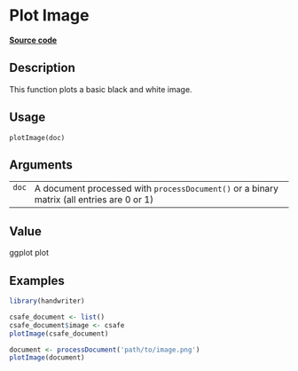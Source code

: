 

# Plot Image

[**Source code**](https://github.com/CSAFE-ISU/handwriter/tree/176-automatic-documentation/R/#L)

## Description

This function plots a basic black and white image.

## Usage

<pre><code class='language-R'>plotImage(doc)
</code></pre>

## Arguments

<table>
<tr>
<td style="white-space: nowrap; font-family: monospace; vertical-align: top">
<code id="doc">doc</code>
</td>
<td>
A document processed with <code>processDocument()</code> or a binary
matrix (all entries are 0 or 1)
</td>
</tr>
</table>

## Value

ggplot plot

## Examples

``` r
library(handwriter)

csafe_document <- list()
csafe_document$image <- csafe
plotImage(csafe_document)

document <- processDocument('path/to/image.png')
plotImage(document)
```
